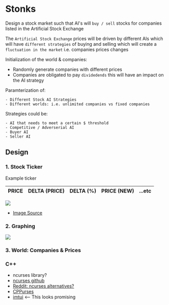 # Stonks

Design a stock market such that AI's will `buy / sell` stocks for companies listed in the Artificial Stock Exchange

The `Artificial Stock Exchange` prices will be driven by different AIs which will have `different strategies` of buying and selling which will create a `fluctuation in the market` i.e. companies prices changes

Initialization of the world & companies:

- Randomly generate companies with different prices
- Companies are obligated to pay `dividedends` this will have an impact on the AI strategy 

Paramterization of:

    - Different Stock AI Strategies
    - Different worlds: i.e. unlimited companies vs fixed companies

Strategies could be:

    - AI that needs to meet a certain $ threshold
    - Competitive / Adverserial AI 
    - Buyer AI
    - Seller AI 




## Design

### 1. Stock Ticker

Example ticker

| PRICE | DELTA (PRICE) | DELTA (%) | PRICE (NEW) | ...etc |
| ----- | ------------- | --------- | ----------- | ------ |
<img src="https://g.foolcdn.com/editorial/images/421690/stock-ticker-board.jpg"/>

- [Image Source](https://www.fool.com/investing/2016/12/07/what-investors-need-to-know-about-under-armours-ti.aspx)


### 2. Graphing

<img src="https://static01.nyt.com/images/2020/06/09/business/sp-year-to-date-1591648093057/sp-year-to-date-1591648093057-superJumbo-v2.jpg"/>


### 3. World: Companies & Prices


### C++ 
- ncurses library? 
- [ncurses github](https://github.com/mirror/ncurses)
- [Reddit: ncurses alternatives?](https://www.reddit.com/r/cpp/comments/9v9x2t/textual_user_interface_modern_ncurses_alternative/)
- [CPPurses](https://github.com/a-n-t-h-o-n-y/CPPurses)
- [imtui](https://github.com/ggerganov/imtui) <-- This looks promising